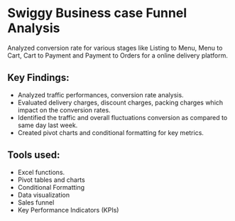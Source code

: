 # Swiggy Business case Funnel Analysis #
Analyzed conversion rate for various stages like Listing to Menu, Menu to Cart, Cart to Payment and Payment to Orders for a online delivery platform.

## Key Findings: ##
- Analyzed traffic performances, conversion rate analysis.
- Evaluated delivery charges, discount charges, packing charges which impact on the conversion rates.
- Identified the traffic and overall fluctuations conversion as compared to same day last week.
- Created pivot charts and conditional formatting for key metrics.

## Tools used: ##
- Excel functions.
- Pivot tables and charts
- Conditional Formatting
- Data visualization
- Sales funnel
- Key Performance Indicators (KPIs)

